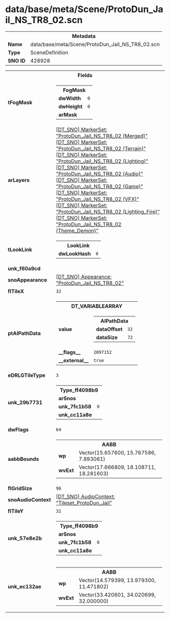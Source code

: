 <h1>data/base/meta/Scene/ProtoDun_Jail_NS_TR8_02.scn</h1><table><tr><th colspan="100%">Metadata</th></tr><tr><td><b>Name</b></td><td>data/base/meta/Scene/ProtoDun_Jail_NS_TR8_02.scn</td></tr><tr><td><b>Type</b></td><td>SceneDefinition</td></tr><tr><td><b>SNO ID</b></td><td>428928</td></tr></table>

<table><tr><th colspan="100%">Fields</th></tr><tr><td><b>tFogMask</b></td><td><table><tr><th colspan="100%">FogMask</th></tr><tr><td><b>dwWidth</b></td><td><code>0</code></td></tr><tr><td><b>dwHeight</b></td><td><code>0</code></td></tr><tr><td><b>arMask</b></td><td></td></tr></table>

</td></tr><tr><td><b>arLayers</b></td><td><a href="..\MarkerSet\ProtoDun_Jail_NS_TR8_02 (Merged).mrk.md">[DT_SNO] MarkerSet: "ProtoDun_Jail_NS_TR8_02 (Merged)"</a>
<a href="..\MarkerSet\ProtoDun_Jail_NS_TR8_02 (Terrain).mrk.md">[DT_SNO] MarkerSet: "ProtoDun_Jail_NS_TR8_02 (Terrain)"</a>
<a href="..\MarkerSet\ProtoDun_Jail_NS_TR8_02 (Lighting).mrk.md">[DT_SNO] MarkerSet: "ProtoDun_Jail_NS_TR8_02 (Lighting)"</a>
<a href="..\MarkerSet\ProtoDun_Jail_NS_TR8_02 (Audio).mrk.md">[DT_SNO] MarkerSet: "ProtoDun_Jail_NS_TR8_02 (Audio)"</a>
<a href="..\MarkerSet\ProtoDun_Jail_NS_TR8_02 (Game).mrk.md">[DT_SNO] MarkerSet: "ProtoDun_Jail_NS_TR8_02 (Game)"</a>
<a href="..\MarkerSet\ProtoDun_Jail_NS_TR8_02 (VFX).mrk.md">[DT_SNO] MarkerSet: "ProtoDun_Jail_NS_TR8_02 (VFX)"</a>
<a href="..\MarkerSet\ProtoDun_Jail_NS_TR8_02 (Lighting_Fire).mrk.md">[DT_SNO] MarkerSet: "ProtoDun_Jail_NS_TR8_02 (Lighting_Fire)"</a>
<a href="..\MarkerSet\ProtoDun_Jail_NS_TR8_02 (Theme_Demon).mrk.md">[DT_SNO] MarkerSet: "ProtoDun_Jail_NS_TR8_02 (Theme_Demon)"</a>
</td></tr><tr><td><b>tLookLink</b></td><td><table><tr><th colspan="100%">LookLink</th></tr><tr><td><b>dwLookHash</b></td><td><code>0</code></td></tr></table>

</td></tr><tr><td><b>unk_f60a9cd</b></td><td></td></tr><tr><td><b>snoAppearance</b></td><td><a href="..\Appearance\ProtoDun_Jail_NS_TR8_02.app.md">[DT_SNO] Appearance: "ProtoDun_Jail_NS_TR8_02"</a></td></tr><tr><td><b>flTileX</b></td><td><code>32</code></td></tr><tr><td><b>ptAIPathData</b></td><td><table><tr><th colspan="100%">DT_VARIABLEARRAY</th></tr><tr><td><b>value</b></td><td><table><tr><th colspan="100%">AIPathData</th></tr><tr><td><b>dataOffset</b></td><td><code>32</code></td></tr><tr><td><b>dataSize</b></td><td><code>72</code></td></tr></table>

</td></tr><tr><td><b>__flags__</b></td><td><code>2097152</code></td></tr><tr><td><b>__external__</b></td><td><code>true</code></td></tr></table>

</td></tr><tr><td><b>eDRLGTileType</b></td><td><code>3</code></td></tr><tr><td><b>unk_29b7731</b></td><td><table><tr><th colspan="100%">Type_ff4098b9</th></tr><tr><td><b>arSnos</b></td><td></td></tr><tr><td><b>unk_7fc1b58</b></td><td><code>0</code></td></tr><tr><td><b>unk_cc11a8e</b></td><td></td></tr></table>

</td></tr><tr><td><b>dwFlags</b></td><td><code>64</code></td></tr><tr><td><b>aabbBounds</b></td><td><table><tr><th colspan="100%">AABB</th></tr><tr><td><b>wp</b></td><td>Vector(15.657600, 15.767586, 7.893061)</td></tr><tr><td><b>wvExt</b></td><td>Vector(17.666809, 18.108711, 18.281603)</td></tr></table>

</td></tr><tr><td><b>flGridSize</b></td><td><code>96</code></td></tr><tr><td><b>snoAudioContext</b></td><td><a href="..\AudioContext\Tileset_ProtoDun_Jail.auc.md">[DT_SNO] AudioContext: "Tileset_ProtoDun_Jail"</a></td></tr><tr><td><b>flTileY</b></td><td><code>32</code></td></tr><tr><td><b>unk_57e8e2b</b></td><td><table><tr><th colspan="100%">Type_ff4098b9</th></tr><tr><td><b>arSnos</b></td><td></td></tr><tr><td><b>unk_7fc1b58</b></td><td><code>0</code></td></tr><tr><td><b>unk_cc11a8e</b></td><td></td></tr></table>

</td></tr><tr><td><b>unk_ec132ae</b></td><td><table><tr><th colspan="100%">AABB</th></tr><tr><td><b>wp</b></td><td>Vector(14.579399, 13.979300, 11.471802)</td></tr><tr><td><b>wvExt</b></td><td>Vector(33.420601, 34.020699, 32.000000)</td></tr></table>

</td></tr></table>

